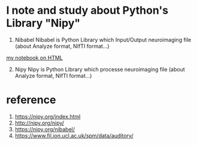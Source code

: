 # I note and study about Python's Library "Nipy" 

1. Nibabel
Nibabel is Python Library which  Input/Output neuroimaging file (about Analyze format, NIfTI format...)

[my notebook on HTML](./Nibabel_note/Nibabel.html)

2. Nipy
Nipy is Python Library which processe neuroimaging file (about Analyze format, NIfTI format...)


# reference
1. https://nipy.org/index.html
2. http://nipy.org/nipy/
3. https://nipy.org/nibabel/
4. https://www.fil.ion.ucl.ac.uk/spm/data/auditory/